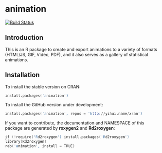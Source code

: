 # animation

[![Build Status](https://travis-ci.org/yihui/animation.svg)](https://travis-ci.org/yihui/animation)

## Introduction

This is an R package to create and export animations to a variety of formats
(HTML/JS, GIF, Video, PDF), and it also serves as a gallery of statistical
animations.

## Installation

To install the stable version on CRAN:

```s
install.packages('animation')
```

To install the GitHub version under development:

```s
install.packages('animation', repos = 'http://yihui.name/xran')
```

If you want to contribute, the documentation and NAMESPACE of this package
are generated by **roxygen2** and **Rd2roxygen**:

```s
if (!require('Rd2roxygen') install.packages('Rd2roxygen')
library(Rd2roxygen)
rab('animation', install = TRUE)
```
